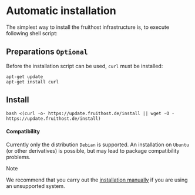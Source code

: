 # Automatic installation
The simplest way to install the fruithost infrastructure is, to execute following shell script:

## Preparations `Optional`
Before the installation script can be used, `curl` must be installed:
```shell
apt-get update
apt-get install curl
```

## Install

```shell
bash <(curl -o- https://update.fruithost.de/install || wget -O - https://update.fruithost.de/install)
```

#### Compatibility
Currently only the distribution `Debian` is supported. An installation on `Ubuntu` (or other derivatives) is possible, but may lead to package compatibility problems.

> [!NOTE]
> We recommend that you carry out the [installation manually](Manual%20Installation.md) if you are using an unsupported system.
